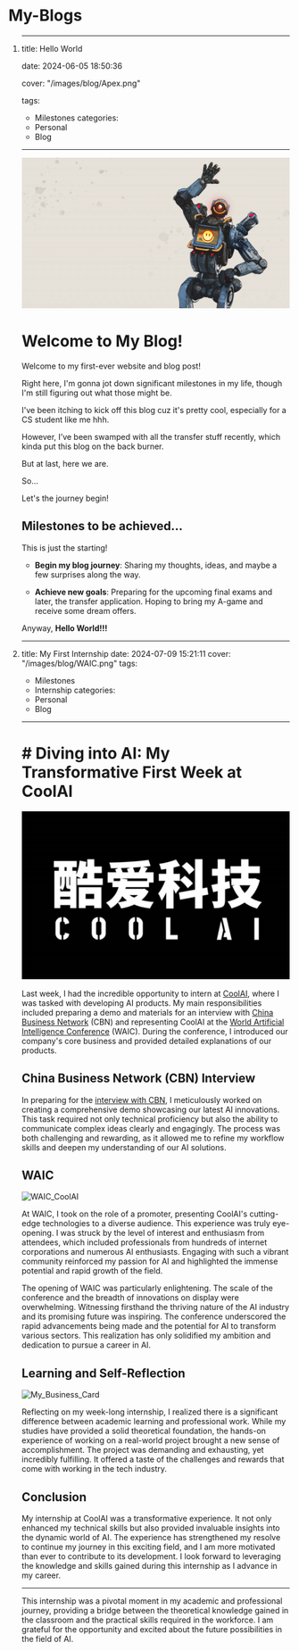 # My-Blogs

1. ---
   title: Hello World

   date: 2024-06-05 18:50:36

   cover: "/images/blog/Apex.png"

   tags: 

   - Milestones
   categories:
   - Personal
   - Blog
   ---

   ![Hello!](images/blog/helloworld.png)

   # Welcome to My Blog!

   Welcome to my first-ever website and blog post!

   Right here, I'm gonna jot down significant milestones in my life, though I'm still figuring out  what those might be.

   I've been itching to kick off this blog cuz it's pretty cool, especially for a CS student like me hhh.

   However, I’ve been swamped with all the transfer stuff recently, which kinda put this blog on the back burner.

   But at last, here we are.

   So...

   Let's the journey begin!

   ## Milestones to be achieved...

   This is just the starting!

   - **Begin my blog journey**: Sharing my thoughts, ideas, and maybe a few surprises along the way.

   - **Achieve new goals**: Preparing for the upcoming final exams and later, the transfer application. Hoping to bring my A-game and receive some dream offers.

   Anyway, **Hello World!!!**

   

   

2. ---
   title: My First Internship
   date: 2024-07-09 15:21:11
   cover: "/images/blog/WAIC.png"
   tags: 

   - Milestones
   - Internship
   categories:
   - Personal
   - Blog
   ---

   # **# Diving into AI: My Transformative First Week at CoolAI**

   ![CoolAI](/images/blog/CoolAI.jpg)

   Last week, I had the incredible opportunity to intern at [CoolAI](https://www.codejoyai.com/), where I was tasked with developing AI products. My main responsibilities included preparing a demo and materials for an interview with [China Business Network](https://www.yicai.com) (CBN) and representing CoolAI at the [World Artificial Intelligence Conference](https://www.worldaic.com.cn/profile) (WAIC). During the conference, I introduced our company's core business and provided detailed explanations of our products.

   ## China Business Network (CBN) Interview

   In preparing for the [interview with CBN](https://mp.weixin.qq.com/s/8yAk8Ac32q9XLTFpLj81Ew), I meticulously worked on creating a comprehensive demo showcasing our latest AI innovations. This task required not only technical proficiency but also the ability to communicate complex ideas clearly and engagingly. The process was both challenging and rewarding, as it allowed me to refine my workflow skills and deepen my understanding of our AI solutions.

   ## WAIC

   ![WAIC_CoolAI](/images/blog/WAIC_CoolAI.jpg)

   At WAIC, I took on the role of a promoter, presenting CoolAI's cutting-edge technologies to a diverse audience. This experience was truly eye-opening. I was struck by the level of interest and enthusiasm from attendees, which included professionals from hundreds of internet corporations and numerous AI enthusiasts. Engaging with such a vibrant community reinforced my passion for AI and highlighted the immense potential and rapid growth of the field.

   The opening of WAIC was particularly enlightening. The scale of the conference and the breadth of innovations on display were overwhelming. Witnessing firsthand the thriving nature of the AI industry and its promising future was inspiring. The conference underscored the rapid advancements being made and the potential for AI to transform various sectors. This realization has only solidified my ambition and dedication to pursue a career in AI.

   ## Learning and Self-Reflection

   ![My_Business_Card](/images/blog/Business_Card.jpg)

   Reflecting on my week-long internship, I realized there is a significant difference between academic learning and professional work. While my studies have provided a solid theoretical foundation, the hands-on experience of working on a real-world project brought a new sense of accomplishment. The project was demanding and exhausting, yet incredibly fulfilling. It offered a taste of the challenges and rewards that come with working in the tech industry.

   ## Conclusion

   My internship at CoolAI was a transformative experience. It not only enhanced my technical skills but also provided invaluable insights into the dynamic world of AI. The experience has strengthened my resolve to continue my journey in this exciting field, and I am more motivated than ever to contribute to its development. I look forward to leveraging the knowledge and skills gained during this internship as I advance in my career.

   ---

   This internship was a pivotal moment in my academic and professional journey, providing a bridge between the theoretical knowledge gained in the classroom and the practical skills required in the workforce. I am grateful for the opportunity and excited about the future possibilities in the field of AI.